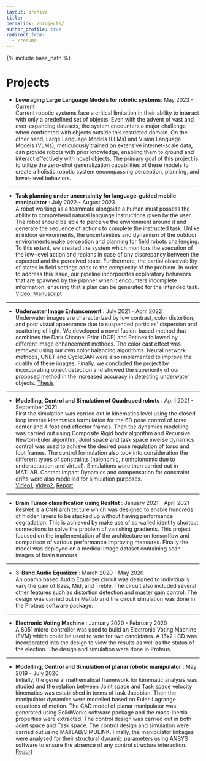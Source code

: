 ```yaml
---
layout: archive
title: 
permalink: /projects/
author_profile: true
redirect_from:
  - /resume
---
```


{% include base_path %}

Projects
======
* **Leveraging Large Language Models for robotic systems**: May 2023 - Current\
Current robotic systems face a critical limitation in their ability to interact with only a predefined set of objects. Even with the advent of vast and ever-expanding datasets, the system encounters a major challenge when confronted with objects outside this restricted domain. On the other hand, Large Language Models (LLMs) and Vision Language Models (VLMs), meticulously trained on extensive internet-scale data, can provide robots with prior knowledge, enabling them to ground and interact effectively with novel objects. The primary goal of this project is to utilize the zero-shot generalization capabilities of these models to create a holistic robotic system encompassing perception, planning, and lower-level behaviors.

---

* **Task planning under uncertainity for language-guided mobile manipulator** : July 2022 - August 2023\
A robot working as a teammate alongside a human must possess the ability to comprehend natural language instructions given by the user. The robot should be able to perceive the environment around it and generate the sequence of actions to complete the instructed task. Unlike in indoor environments, the uncertainities and dynamism of the outdoor environments make perception and planning for field robots challenging. To this extent, we created the system which monitors the execution of the low-level action and replans in case of any discrepancy between the expected and the perceived state. Furthermore, the partial observability of states in field settings adds to the complexity of the problem. In order to address this issue, our pipeline incorporates exploratory behaviors that are spawned by the planner when it encounters incomplete information, ensuring that a plan can be generated for the intended task. [Video](https://youtu.be/sB60bjTd4go), [Manuscript](https://drive.google.com/file/d/1gtn0kY44iUEqSBu9fpOs9r2zEnOT0c26/view?usp=drive_link)

---

* **Underwater Image Enhancement** : July 2021 - April 2022\
Underwater images are characterized by low contrast, color distortion, and poor visual appearance due to suspended particles' dispersion and scattering of light. We developed a novel fusion-based method that combines the Dark Channel Prior (DCP) and Retinex followed by different image enhancement methods. The color cast effect was removed using our own color balancing algorithms. Neural network methods, UNET and CycleGAN were also implemented to improve the quality of these images. Finally, we concluded the project by incorporating object detection and showed the superiority of our proposed method in the increased accuracy in detecting underwater objects. [Thesis](https://drive.google.com/file/d/1ADiXYufhGzuSJF_GerbJmMzHQ3YGhuF3/view?usp=sharing)

---

* **Modelling, Control and Simulation of Quadruped robots** : April 2021 - September 2021 \
First the simulation was carried out in kinematics level using the closed loop inverse kinematics formulation for the 6D pose control of torso center and 4 foot end effector frames. Then the dynamics modelling was carried out using Composite Rigid body algorithm and Recursive Newton-Euler algorithm. Joint space and task space inverse dynamics control was used to achieve the desired pose regulation of torso and foot frames. The control formulation also took into consideration the different types of constraints (holonomic, nonholonomic due to underactuation and virtual). Simulations were then carried out in MATLAB. Contact Impact Dynamics and compensation for constraint drifts were also modelled for simulation purposes.\
[Video1](https://youtu.be/GAu-791Tc70), [Video2](https://youtu.be/n5TkmluuKZQ), [Report](https://drive.google.com/file/d/1k0NgwT7gTCXW-6YHrqzsvzMsZ65F2Xzy/view?usp=drive_link)

---

* **Brain Tumor classification using ResNet** : January 2021 - April 2021 \
ResNet is a CNN architecture which was designed to enable hundreds of hidden layers to be stacked up without having performance degradation. This is achieved by make use of so-called identity shortcut connections to solve the problem of vanishing gradients. This project focused on the implementation of the architecture on tensorflow and comparison of various performance improving measures. Finally the model was deployed on a medical image dataset containing scan images of brain tumours.

---

* **3-Band Audio Equalizer** : March 2020 - May 2020\
An opamp based Audio Equalizer circuit was designed to individually vary the gain of Bass, Mid, and Treble. The circuit also included several other features such as distortion detection and master gain control. The design was carried out in Matlab and the circuit simulation was done in the Proteus software package.

---

* **Electronic Voting Machine** : January 2020 - February 2020 \
A 8051 micro-controller was used to build an Electronic Voting Machine (EVM) which could be used to vote for two candidates. A 16x2 LCD was incorporated into the design to view the results as well as the status of the election. The design and simulation were done in Proteus.

---

* **Modelling, Control and Simulation of planar robotic manipulator** : May 2019 - July 2020\
Initially, the general mathematical framework for kinematic analysis was studied and the relation between Joint space and Task space velocity kinematics was established in terms of task Jacobian. Then the manipulator dynamics were modelled based on Euler-Lagrange equations of motion. The CAD model of planar manipulator was generated using SolidWorks software package and the mass-inertia properties were extracted. The control design was carried out in both Joint space and Task space. The control design and simulation were carried out using MATLAB/SIMULINK. Finally, the manipulator linkages were analysed for their structural dynamic parameters using ANSYS software to ensure the absence of any control structure interaction. [Report](https://drive.google.com/file/d/1jaEdBx1TYZqzEl0E7jba9-ifKCAvCTJq/view?usp=drive_link)

